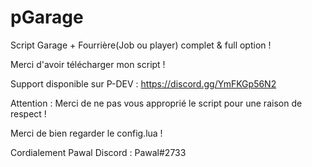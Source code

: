 # pGarage
Script Garage + Fourrière(Job ou player) complet &amp; full option !

Merci d'avoir télécharger mon script ! 

Support disponible sur P-DEV : https://discord.gg/YmFKGp56N2

Attention : Merci de ne pas vous approprié le script pour une raison de respect !

Merci de bien regarder le config.lua !

Cordialement 
Pawal 
Discord : Pawal#2733
